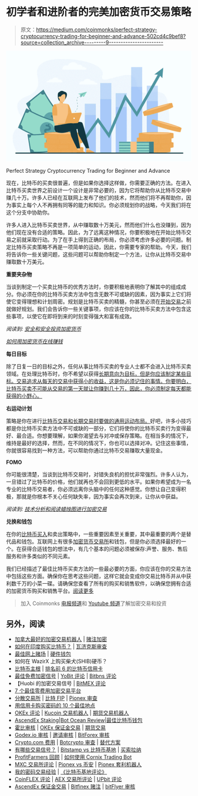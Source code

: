 # 初学者和进阶者的完美加密货币交易策略

> 原文：<https://medium.com/coinmonks/perfect-strategy-cryptocurrency-trading-for-beginner-and-advance-502cd4c9bef8?source=collection_archive---------9----------------------->

![](img/71e787b424e4fd9bd2663096a8fc78be.png)

Perfect Strategy Cryptocurrency Trading for Beginner and Advance

现在，比特币的买卖很普遍，但是如果你选择这样做，你需要正确的方法。在进入比特币买卖世界之前设计一个设计是非常必要的，因为它将帮助你从比特币交易中赚几十万。许多人已经在互联网上发布了他们的技术，然而他们将不再帮助你，因为事实上每个人不再拥有同等的能力和知识。你必须规划你的战略，今天我们将在这个分支中协助你。

许多人进入比特币买卖世界，从中赚取数十万美元，然而他们什么也没赚到，因为他们现在没有合适的策略。因此，为了远离这种情况，你要积极地在开始比特币交易之前就采取行动。为了在手上得到正确的布局，你必须考虑许多必要的问题。制定比特币买卖策略不再是一项简单的运动，因此，你需要专家的帮助。今天，我们将告诉你一些关键问题，这些问题可以帮助你制定一个方法，让你从比特币交易中赚取数十万美元。

**重要夹杂物**

当谈到制定一个买卖比特币的优秀方法时，你要积极地表明你了解其中的组成成分。你必须在你的比特币买卖方法中包含无数不可或缺的因素，因为事实上它们将使它变得理想和计划周密。规划是比特币买卖的精髓，你甚至必须在[开始交易](https://cryptoworldfinace.blogspot.com/2021/11/technical-analysis-and-read-candlestick.html)之前就做好规划。我们会告诉你一些关键事项，你应该在你的比特币买卖方法中包含这些事项，以使它在即将到来的时刻变得强大和富有成效。

*阅读到:* [*安全和安全投资加密货币*](https://cryptoworldfinace.blogspot.com/2021/11/security-and-safe-invest-in.html)

[*如何用加密货币在线赚钱*](https://cryptoworldfinace.blogspot.com/2021/11/how-to-make-money-online-with.html)

**每日目标**

除了日复一日的目标之外，任何从事比特币买卖的专业人士都不会进入比特币买卖领域。在处理比特币时，你不希望以获得[长期意向为目标，但是你应该制定某些目标。交易追求从每天的交易中获得小的收益，这是你必须记住的事情。你要明白，比特币买卖不可能从交易的第一天就让你赚到几十万，因此，你必须制定每天都能获得的小野心。](https://cryptoworldfinace.blogspot.com/2021/11/benefits-of-using-cryptocurrency-in.html)

**右运动计划**

策略是你在进行[比特币交易和长期交易时要做的通用运动布局。](https://cryptoworldfinace.blogspot.com/2021/11/benefits-of-using-cryptocurrency-in.html)好吧，许多小技巧都是你比特币买卖方法中不可或缺的一部分，它们将使你的比特币买卖行为变得最好、最合适。你想要理解，如果你渴望去与对冲或保存策略。在相当多的情况下，维持是最好的选择，然而，在不同的情况下，你也可以选择对冲。记住这些事情，你就很容易找到一种方法，可以帮助你通过比特币交易赚取大量现金。

**FOMO**

你可能很清楚，当谈到比特币交易时，对错失良机的担忧非常强烈。许多人认为，一旦错过了比特币的价格，他们就再也不会回到更低的水平。如果你希望成为一名专业的比特币交易者，你必须远离你头脑中的任何这种感觉。你想让自己变得积极，那就是你根本不关心任何缺失率，因为事实会再次到来，让你从中获益。

*阅读到:* [*技术分析和阅读蜡烛图进行加密交易*](https://cryptoworldfinace.blogspot.com/2021/11/technical-analysis-and-read-candlestick.html)

**兑换和钱包**

在你的[比特币买入](https://www.poloniex.com/signup?c=ZQA7R59N)和卖出策略中，一些重要因素至关重要，其中最重要的两个是替代品和钱包。互联网上有很多[加密货币交易所](https://www.poloniex.com/signup?c=ZQA7R59N)和钱包，但是你必须选择最好的一个。在获得合适钱包的想法中，有几个基本的问题必须被保存:声誉、服务、售后服务和许多类似的不同元素。

我们已经描述了最佳比特币买卖方法的一些最必要的方面，你应该在你的交易方法中包括这些方面。确保你在思考这些问题，这样它就会变成你交易比特币并从中获利数千万的小菜一碟。请确保您查看了所有的购买和销售软件，以确保您拥有合适的加密货币购买和销售平台。[阅读更多](https://cryptoworldfinace.blogspot.com/2021/11/perfect-strategy-cryptocurrency-trading.html)

> 加入 Coinmonks [电报频道](https://t.me/coincodecap)和 [Youtube 频道](https://www.youtube.com/c/coinmonks/videos)了解加密交易和投资

## 另外，阅读

*   [加拿大最好的加密交易机器人](https://blog.coincodecap.com/5-best-crypto-trading-bots-in-canada) | [赌注加密](https://blog.coincodecap.com/staking-crypto)
*   [如何在印度购买比特币？](/coinmonks/buy-bitcoin-in-india-feb50ddfef94) | [瓦济克斯审查](/coinmonks/wazirx-review-5c811b074f5b)
*   [最佳网上赌场](https://blog.coincodecap.com/best-online-casinos) | [硬件钱包](/coinmonks/hardware-wallets-dfa1211730c6)
*   如何在 WazirX 上购买柴犬(SHIB)硬币？
*   [比特币主根](https://blog.coincodecap.com/bitcoin-taproot) | [排名前 6 的比特币信用卡](/coinmonks/bitcoin-credit-card-bc8ab6f377c6)
*   [最佳免费加密信号](https://blog.coincodecap.com/free-crypto-signals) | [YoBit 评论](/coinmonks/yobit-review-175464162c62) | [Bitbns 评论](/coinmonks/bitbns-review-38256a07e161)
*   【Huobi 的加密交易信号 | [BitMEX 评论](https://blog.coincodecap.com/bitmex-review)
*   [7 个最佳零费用加密交易平台](https://blog.coincodecap.com/zero-fee-crypto-exchanges)
*   [分散交易所](https://blog.coincodecap.com/what-are-decentralized-exchanges) | [比特 FIP](https://blog.coincodecap.com/bitbns-fip) | [Pionex 审查](https://blog.coincodecap.com/pionex-review-exchange-with-crypto-trading-bot)
*   [用信用卡购买密码的 10 个最佳地点](https://blog.coincodecap.com/buy-crypto-with-credit-card)
*   [OKEx 评论](/coinmonks/okex-review-6b369304110f) | [Kucoin 交易机器人](/coinmonks/kucoin-trading-bot-automate-your-trades-8cf0ca2138e0) | [期货交易机器人](/coinmonks/futures-trading-bots-5a282ccee3f5)
*   [AscendEx Staking](https://blog.coincodecap.com/ascendex-staking)|[Bot Ocean Review](https://blog.coincodecap.com/bot-ocean-review)|[最佳比特币钱包](https://blog.coincodecap.com/bitcoin-wallets-india)
*   [霍比审核](https://blog.coincodecap.com/huobi-review) | [OKEx 保证金交易](https://blog.coincodecap.com/okex-margin-trading) | [期货交易](https://blog.coincodecap.com/futures-trading)
*   [Godex.io 审核](/coinmonks/godex-io-review-7366086519fb) | [邀请审核](/coinmonks/invity-review-70f3030c0502) | [BitForex 审核](https://blog.coincodecap.com/bitforex-review)
*   [Crypto.com 费用](/coinmonks/binance-fees-8588ec17965) | [Botcrypto 审查](/coinmonks/botcrypto-review-2021-build-your-own-trading-bot-coincodecap-6b8332d736c7) | [替代方案](https://blog.coincodecap.com/crypto-com-alternatives)
*   [有哪些交易信号？](https://blog.coincodecap.com/trading-signal) | [Bitstamp vs 比特币基地](https://blog.coincodecap.com/bitstamp-coinbase) | [买索拉纳](https://blog.coincodecap.com/buy-solana)
*   [ProfitFarmers 回顾](https://blog.coincodecap.com/profitfarmers-review) | [如何使用 Cornix Trading Bot](https://blog.coincodecap.com/cornix-trading-bot)
*   [MXC 交易所评论](/coinmonks/mxc-exchange-review-3af0ec1cba8c) | [Pionex vs 币安](https://blog.coincodecap.com/pionex-vs-binance) | [Pionex 套利机器人](https://blog.coincodecap.com/pionex-arbitrage-bot)
*   [我的密码交易经验](/coinmonks/my-experience-with-crypto-copy-trading-d6feb2ce3ac5) | [《比特币基地评论》](/coinmonks/coinbase-review-6ef4e0f56064)
*   [CoinFLEX 评论](https://blog.coincodecap.com/coinflex-review) | [AEX 交易所评论](https://blog.coincodecap.com/aex-exchange-review) | [UPbit 评论](https://blog.coincodecap.com/upbit-review)
*   [AscendEx 保证金交易](https://blog.coincodecap.com/ascendex-margin-trading) | [Bitfinex 赌注](https://blog.coincodecap.com/bitfinex-staking) | [bitFlyer 审核](https://blog.coincodecap.com/bitflyer-review)